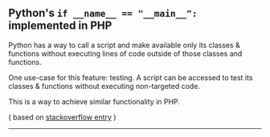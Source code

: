 Python's `if __name__ == "__main__":` implemented in PHP
--------------------------------------------------------

Python has a way to call a script and make available only its classes & functions without executing lines of code outside of those classes and functions.

One use-case for this feature: testing. A script can be accessed to test its classes & functions without executing non-targeted code.

This is a way to achieve similar functionality in PHP.

( based on [stackoverflow entry](http://stackoverflow.com/questions/2413991/php-equivalent-of-pythons-name-main) )

----
